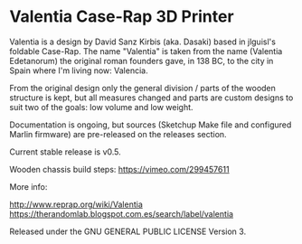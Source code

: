 # Valentia Case-Rap 3D Printer
Valentia is a design by David Sanz Kirbis (aka. Dasaki) based in jlguisl's foldable Case-Rap. The name "Valentia" is taken from the name (Valentia Edetanorum) the original roman founders gave, in 138 BC, to the city in Spain where I'm living now: Valencia.

From the original design only the general division / parts of the wooden structure is kept, but all measures changed and parts are custom designs to suit two of the goals: low volume and low weight.

Documentation is ongoing, but sources (Sketchup Make file and configured Marlin firmware) are pre-released on the releases section.

Current stable release is v0.5.

Wooden chassis build steps: https://vimeo.com/299457611

More info:

http://www.reprap.org/wiki/Valentia
https://therandomlab.blogspot.com.es/search/label/valentia

Released under the GNU GENERAL PUBLIC LICENSE Version 3.
